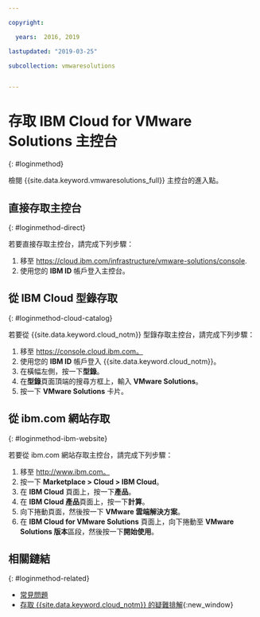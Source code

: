 ```yaml
---

copyright:

  years:  2016, 2019

lastupdated: "2019-03-25"

subcollection: vmwaresolutions


---
```


# 存取 IBM Cloud for VMware Solutions 主控台
{: #loginmethod}

檢閱 {{site.data.keyword.vmwaresolutions_full}} 主控台的進入點。

## 直接存取主控台
{: #loginmethod-direct}

若要直接存取主控台，請完成下列步驟：
1. 移至
   https://cloud.ibm.com/infrastructure/vmware-solutions/console.
2. 使用您的 **IBM ID** 帳戶登入主控台。

## 從 IBM Cloud 型錄存取
{: #loginmethod-cloud-catalog}

若要從 {{site.data.keyword.cloud_notm}} 型錄存取主控台，請完成下列步驟：
1. 移至 https://console.cloud.ibm.com。
2. 使用您的 **IBM ID** 帳戶登入 {{site.data.keyword.cloud_notm}}。
3. 在橫幅左側，按一下**型錄**。
4. 在**型錄**頁面頂端的搜尋方框上，輸入 **VMware Solutions**。
5. 按一下 **VMware Solutions** 卡片。

## 從 ibm.com 網站存取
{: #loginmethod-ibm-website}

若要從 ibm.com 網站存取主控台，請完成下列步驟：
1. 移至 http://www.ibm.com。
2. 按一下 **Marketplace > Cloud > IBM Cloud**。
2. 在 **IBM Cloud** 頁面上，按一下**產品**。
3. 在 **IBM Cloud 產品**頁面上，按一下**計算**。
4. 向下捲動頁面，然後按一下 **VMware 雲端解決方案**。
5. 在 **IBM Cloud for VMware Solutions** 頁面上，向下捲動至 **VMware Solutions 版本**區段，然後按一下**開始使用**。

## 相關鏈結
{: #loginmethod-related}

* [常見問題](/docs/services/vmwaresolutions/vmonic?topic=vmware-solutions-faq)
* [存取 {{site.data.keyword.cloud_notm}} 的疑難排解](/docs/account?topic=account-accessing){:new_window}
